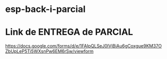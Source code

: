 # esp-back-i-parcial

# Link de ENTREGA de PARCIAL

https://docs.google.com/forms/d/e/1FAIpQLSeJ0lVjBiAu6gCoxgue9KM37OZbUpLeP5Ti5WXsnPw6EM6rSw/viewform
